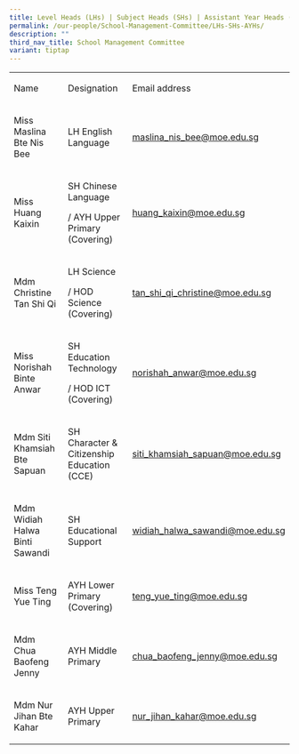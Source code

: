 ```yaml
---
title: Level Heads (LHs) | Subject Heads (SHs) | Assistant Year Heads (AYHs)
permalink: /our-people/School-Management-Committee/LHs-SHs-AYHs/
description: ""
third_nav_title: School Management Committee
variant: tiptap
---
```

<table style="minWidth: 75px">
<colgroup>
<col>
<col>
<col>
</colgroup>
<tbody>
<tr>
<td rowspan="1" colspan="1">
<p>Name</p>
</td>
<td rowspan="1" colspan="1">
<p>Designation</p>
</td>
<td rowspan="1" colspan="1">
<p>Email address</p>
</td>
</tr>
<tr>
<td rowspan="1" colspan="1">
<p>Miss Maslina Bte Nis Bee
<br>
</p>
</td>
<td rowspan="1" colspan="1">
<p>LH English Language
<br>
</p>
</td>
<td rowspan="1" colspan="1">
<p><a href="mailto:maslina_nis_bee@moe.edu.sg" rel="noopener noreferrer nofollow" target="_blank">maslina_nis_bee@moe.edu.sg</a>
<br>
</p>
</td>
</tr>
<tr>
<td rowspan="1" colspan="1">
<p>Miss Huang Kaixin</p>
</td>
<td rowspan="1" colspan="1">
<p>SH Chinese Language</p>
<p>/ AYH Upper Primary (Covering)</p>
</td>
<td rowspan="1" colspan="1">
<p><a href="mailto:huang_kaixin@moe.edu.sg" rel="noopener noreferrer nofollow" target="_blank">huang_kaixin@moe.edu.sg</a>
</p>
</td>
</tr>
<tr>
<td rowspan="1" colspan="1">
<p>Mdm Christine Tan Shi Qi</p>
</td>
<td rowspan="1" colspan="1">
<p>LH Science</p>
<p>/ HOD Science (Covering)</p>
</td>
<td rowspan="1" colspan="1">
<p><a href="mailto:tan_shi_qi_christine@moe.edu.sg" rel="noopener noreferrer nofollow" target="_blank">tan_shi_qi_christine@moe.edu.sg</a>
</p>
</td>
</tr>
<tr>
<td rowspan="1" colspan="1">
<p>Miss Norishah Binte Anwar</p>
</td>
<td rowspan="1" colspan="1">
<p>SH Education Technology</p>
<p>/ HOD ICT (Covering)</p>
</td>
<td rowspan="1" colspan="1">
<p><a href="mailto:norishah_anwar@moe.edu.sg" rel="noopener noreferrer nofollow" target="_blank">norishah_anwar@moe.edu.sg</a>
</p>
</td>
</tr>
<tr>
<td rowspan="1" colspan="1">
<p>Mdm Siti Khamsiah Bte Sapuan</p>
</td>
<td rowspan="1" colspan="1">
<p>SH Character &amp; Citizenship Education (CCE)</p>
</td>
<td rowspan="1" colspan="1">
<p><a href="mailto:siti_khamsiah_sapuan@moe.edu.sg" rel="noopener noreferrer nofollow" target="_blank">siti_khamsiah_sapuan@moe.edu.sg</a>
</p>
</td>
</tr>
<tr>
<td rowspan="1" colspan="1">
<p>Mdm Widiah Halwa Binti Sawandi</p>
</td>
<td rowspan="1" colspan="1">
<p>SH Educational Support</p>
</td>
<td rowspan="1" colspan="1">
<p><a href="mailto:widiah_halwa_sawandi@moe.edu.sg" rel="noopener noreferrer nofollow" target="_blank">widiah_halwa_sawandi@moe.edu.sg</a>
</p>
</td>
</tr>
<tr>
<td rowspan="1" colspan="1">
<p>Miss Teng Yue Ting</p>
</td>
<td rowspan="1" colspan="1">
<p>AYH Lower Primary (Covering)</p>
</td>
<td rowspan="1" colspan="1">
<p><a href="mailto:teng_yue_ting@moe.edu.sg" rel="noopener noreferrer nofollow" target="_blank">teng_yue_ting@moe.edu.sg</a>
</p>
</td>
</tr>
<tr>
<td rowspan="1" colspan="1">
<p>Mdm Chua Baofeng Jenny</p>
</td>
<td rowspan="1" colspan="1">
<p>AYH Middle Primary</p>
</td>
<td rowspan="1" colspan="1">
<p><a href="mailto:chua_baofeng_jenny@moe.edu.sg" rel="noopener noreferrer nofollow" target="_blank">chua_baofeng_jenny@moe.edu.sg</a>
</p>
</td>
</tr>
<tr>
<td rowspan="1" colspan="1">
<p>Mdm Nur Jihan Bte Kahar</p>
</td>
<td rowspan="1" colspan="1">
<p>AYH Upper Primary</p>
</td>
<td rowspan="1" colspan="1">
<p><a href="mailto:nur_jihan_kahar@moe.edu.sg" rel="noopener noreferrer nofollow" target="_blank">nur_jihan_kahar@moe.edu.sg</a>
</p>
</td>
</tr>
</tbody>
</table>
<p></p>